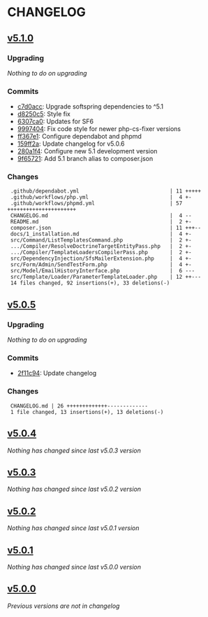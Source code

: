 # CHANGELOG

## [v5.1.0](https://github.com/softspring/mailer-bundle/releases/tag/v5.1.0)

### Upgrading

*Nothing to do on upgrading*

### Commits

- [c7d0acc](https://github.com/softspring/mailer-bundle/commit/c7d0accade76c4e80ec9ca8e9c8343b59ec2652c): Upgrade softspring dependencies to ^5.1
- [d8250c5](https://github.com/softspring/mailer-bundle/commit/d8250c5c95086482f49d88d3423d76262fda8495): Style fix
- [6307ca0](https://github.com/softspring/mailer-bundle/commit/6307ca0b5d3e65aa6f960851d519c68f903d4517): Updates for SF6
- [9997404](https://github.com/softspring/mailer-bundle/commit/9997404ce53a810afe88b18305230fd6e000d9ce): Fix code style for newer php-cs-fixer versions
- [ff367e1](https://github.com/softspring/mailer-bundle/commit/ff367e1099ecebcfd1888f7676f7762913b75ae8): Configure dependabot and phpmd
- [159ff2a](https://github.com/softspring/mailer-bundle/commit/159ff2a8d34125d21bdfb29d0ffb55d394e802cc): Update changelog for v5.0.6
- [280a1f4](https://github.com/softspring/mailer-bundle/commit/280a1f40445b8e5780d74a340643a68d770031c7): Configure new 5.1 development version
- [9f65721](https://github.com/softspring/mailer-bundle/commit/9f6572116342b2af523c3eb9c72d0d873e280751): Add 5.1 branch alias to composer.json

### Changes

```
 .github/dependabot.yml                             | 11 +++++
 .github/workflows/php.yml                          |  4 +-
 .github/workflows/phpmd.yml                        | 57 ++++++++++++++++++++++
 CHANGELOG.md                                       |  4 --
 README.md                                          |  2 +-
 composer.json                                      | 11 +++--
 docs/1_installation.md                             |  4 +-
 src/Command/ListTemplatesCommand.php               |  2 +-
 .../Compiler/ResolveDoctrineTargetEntityPass.php   |  2 +-
 .../Compiler/TemplateLoadersCompilerPass.php       |  2 +-
 src/DependencyInjection/SfsMailerExtension.php     |  4 +-
 src/Form/Admin/SendTestForm.php                    |  4 +-
 src/Model/EmailHistoryInterface.php                |  6 ---
 src/Template/Loader/ParameterTemplateLoader.php    | 12 ++---
 14 files changed, 92 insertions(+), 33 deletions(-)
```

## [v5.0.5](https://github.com/softspring/mailer-bundle/releases/tag/v5.0.5)

### Upgrading

*Nothing to do on upgrading*

### Commits

- [2f11c94](https://github.com/softspring/mailer-bundle/commit/2f11c94929544e499886c05e82afaa28ff85cd11): Update changelog

### Changes

```
 CHANGELOG.md | 26 +++++++++++++-------------
 1 file changed, 13 insertions(+), 13 deletions(-)
```

## [v5.0.4](https://github.com/softspring/mailer-bundle/releases/tag/v5.0.4)

*Nothing has changed since last v5.0.3 version*

## [v5.0.3](https://github.com/softspring/mailer-bundle/releases/tag/v5.0.3)

*Nothing has changed since last v5.0.2 version*

## [v5.0.2](https://github.com/softspring/mailer-bundle/releases/tag/v5.0.2)

*Nothing has changed since last v5.0.1 version*

## [v5.0.1](https://github.com/softspring/mailer-bundle/releases/tag/v5.0.1)

*Nothing has changed since last v5.0.0 version*

## [v5.0.0](https://github.com/softspring/mailer-bundle/releases/tag/v5.0.0)

*Previous versions are not in changelog*
